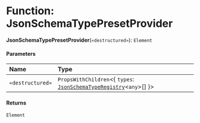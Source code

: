 # Function: JsonSchemaTypePresetProvider

**JsonSchemaTypePresetProvider**(`«destructured»`): `Element`

#### Parameters

| Name | Type |
| :------ | :------ |
| `«destructured»` | `PropsWithChildren`<{ `types`: [`JsonSchemaTypeRegistry`](/en/auto-docs/form-materials/interfaces/JsonSchemaTypeRegistry.md)<`any`>\[]  }> |

#### Returns

`Element`
